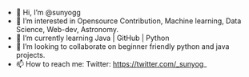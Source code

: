 - 👋 Hi, I’m @sunyogg
- 👀 I’m interested in Opensource Contribution, Machine learning, Data Science, Web-dev, Astronomy.
- 🌱 I’m currently learning Java | GitHub | Python
- 💞️ I’m looking to collaborate on beginner friendly python and java projects.
- 📫 How to reach me: Twitter: https://twitter.com/_sunyog_

<!---
SUNY0G/SUNY0G is a ✨ special ✨ repository because its `README.md` (this file) appears on your GitHub profile.
You can click the Preview link to take a look at your changes.
--->
